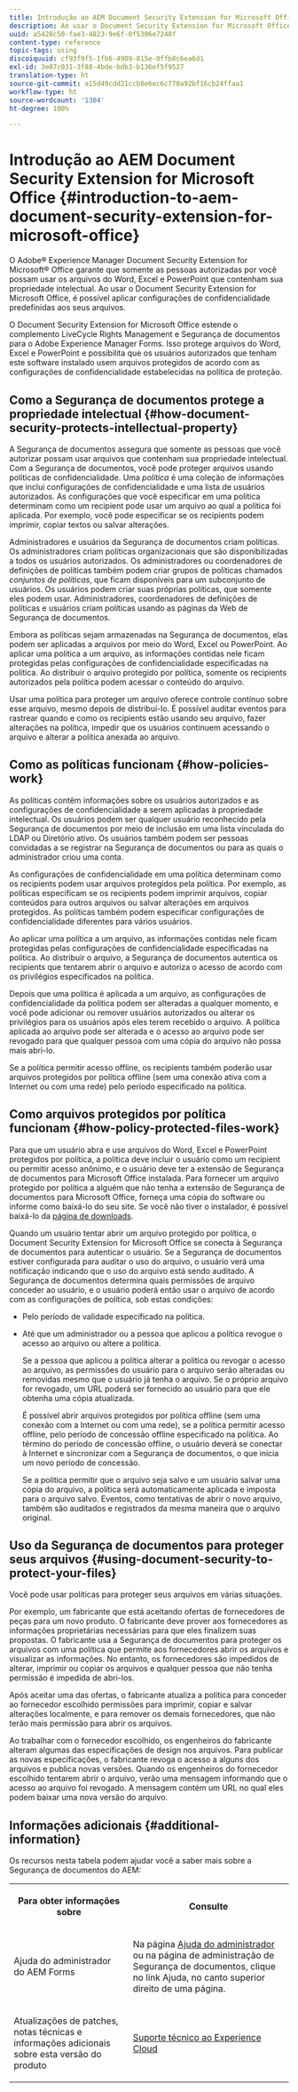 ```yaml
---
title: Introdução ao AEM Document Security Extension for Microsoft Office
description: Ao usar o Document Security Extension for Microsoft Office, é possível aplicar configurações de confidencialidade predefinidas a seus arquivos do Microsoft Office.
uuid: a5428c50-fae3-4823-9e6f-0f5306e7248f
content-type: reference
topic-tags: using
discoiquuid: cf93f9f5-1fb6-4909-815e-0ffb8c6ea6d1
exl-id: 3e07c031-3f88-4bde-bdb3-b136ef5f9527
translation-type: ht
source-git-commit: a15d49cdd21ccb8e6ec6c770a92bf16cb24ffaa1
workflow-type: ht
source-wordcount: '1304'
ht-degree: 100%

---
```


# Introdução ao AEM Document Security Extension for Microsoft Office {#introduction-to-aem-document-security-extension-for-microsoft-office}

O Adobe® Experience Manager Document Security Extension for Microsoft® Office garante que somente as pessoas autorizadas por você possam usar os arquivos do Word, Excel e PowerPoint que contenham sua propriedade intelectual. Ao usar o Document Security Extension for Microsoft Office, é possível aplicar configurações de confidencialidade predefinidas aos seus arquivos.

O Document Security Extension for Microsoft Office estende o complemento LiveCycle Rights Management e Segurança de documentos para o Adobe Experience Manager Forms. Isso protege arquivos do Word, Excel e PowerPoint e possibilita que os usuários autorizados que tenham este software instalado usem arquivos protegidos de acordo com as configurações de confidencialidade estabelecidas na política de proteção.

## Como a Segurança de documentos protege a propriedade intelectual {#how-document-security-protects-intellectual-property}

A Segurança de documentos assegura que somente as pessoas que você autorizar possam usar arquivos que contenham sua propriedade intelectual. Com a Segurança de documentos, você pode proteger arquivos usando políticas de confidencialidade. Uma *política* é uma coleção de informações que inclui configurações de confidencialidade e uma lista de usuários autorizados. As configurações que você especificar em uma política determinam como um recipient pode usar um arquivo ao qual a política foi aplicada. Por exemplo, você pode especificar se os recipients podem imprimir, copiar textos ou salvar alterações.

Administradores e usuários da Segurança de documentos criam políticas. Os administradores criam políticas organizacionais que são disponibilizadas a todos os usuários autorizados. Os administradores ou coordenadores de definições de políticas também podem criar grupos de políticas chamados *conjuntos de políticas*, que ficam disponíveis para um subconjunto de usuários. Os usuários podem criar suas próprias políticas, que somente eles podem usar. Administradores, coordenadores de definições de políticas e usuários criam políticas usando as páginas da Web de Segurança de documentos.

Embora as políticas sejam armazenadas na Segurança de documentos, elas podem ser aplicadas a arquivos por meio do Word, Excel ou PowerPoint. Ao aplicar uma política a um arquivo, as informações contidas nele ficam protegidas pelas configurações de confidencialidade especificadas na política. Ao distribuir o arquivo protegido por política, somente os recipients autorizados pela política podem acessar o conteúdo do arquivo.

Usar uma política para proteger um arquivo oferece controle contínuo sobre esse arquivo, mesmo depois de distribuí-lo. É possível auditar eventos para rastrear quando e como os recipients estão usando seu arquivo, fazer alterações na política, impedir que os usuários continuem acessando o arquivo e alterar a política anexada ao arquivo.

## Como as políticas funcionam {#how-policies-work}

As políticas contêm informações sobre os usuários autorizados e as configurações de confidencialidade a serem aplicadas à propriedade intelectual. Os usuários podem ser qualquer usuário reconhecido pela Segurança de documentos por meio de inclusão em uma lista vinculada do LDAP ou Diretório ativo. Os usuários também podem ser pessoas convidadas a se registrar na Segurança de documentos ou para as quais o administrador criou uma conta.

As configurações de confidencialidade em uma política determinam como os recipients podem usar arquivos protegidos pela política. Por exemplo, as políticas especificam se os recipients podem imprimir arquivos, copiar conteúdos para outros arquivos ou salvar alterações em arquivos protegidos. As políticas também podem especificar configurações de confidencialidade diferentes para vários usuários.

Ao aplicar uma política a um arquivo, as informações contidas nele ficam protegidas pelas configurações de confidencialidade especificadas na política. Ao distribuir o arquivo, a Segurança de documentos autentica os recipients que tentarem abrir o arquivo e autoriza o acesso de acordo com os privilégios especificados na política.

Depois que uma política é aplicada a um arquivo, as configurações de confidencialidade da política podem ser alteradas a qualquer momento, e você pode adicionar ou remover usuários autorizados ou alterar os privilégios para os usuários após eles terem recebido o arquivo. A política aplicada ao arquivo pode ser alterada e o acesso ao arquivo pode ser revogado para que qualquer pessoa com uma cópia do arquivo não possa mais abri-lo.

Se a política permitir acesso offline, os recipients também poderão usar arquivos protegidos por política offline (sem uma conexão ativa com a Internet ou com uma rede) pelo período especificado na política.

## Como arquivos protegidos por política funcionam {#how-policy-protected-files-work}

Para que um usuário abra e use arquivos do Word, Excel e PowerPoint protegidos por política, a política deve incluir o usuário como um recipient ou permitir acesso anônimo, e o usuário deve ter a extensão de Segurança de documentos para Microsoft Office instalada. Para fornecer um arquivo protegido por política a alguém que não tenha a extensão de Segurança de documentos para Microsoft Office, forneça uma cópia do software ou informe como baixá-lo do seu site. Se você não tiver o instalador, é possível baixá-lo da [página de downloads](https://www.adobe.com/br/products/livecycle/rightsmanagement/extension/downloads.html).

Quando um usuário tentar abrir um arquivo protegido por política, o Document Security Extension for Microsoft Office se conecta à Segurança de documentos para autenticar o usuário. Se a Segurança de documentos estiver configurada para auditar o uso do arquivo, o usuário verá uma notificação indicando que o uso do arquivo está sendo auditado. A Segurança de documentos determina quais permissões de arquivo conceder ao usuário, e o usuário poderá então usar o arquivo de acordo com as configurações de política, sob estas condições:

* Pelo período de validade especificado na política.
* Até que um administrador ou a pessoa que aplicou a política revogue o acesso ao arquivo ou altere a política.

   Se a pessoa que aplicou a política alterar a política ou revogar o acesso ao arquivo, as permissões do usuário para o arquivo serão alteradas ou removidas mesmo que o usuário já tenha o arquivo. Se o próprio arquivo for revogado, um URL poderá ser fornecido ao usuário para que ele obtenha uma cópia atualizada.

   É possível abrir arquivos protegidos por política offline (sem uma conexão com a Internet ou com uma rede), se a política permitir acesso offline, pelo período de concessão offline especificado na política. Ao término do período de concessão offline, o usuário deverá se conectar à Internet e sincronizar com a Segurança de documentos, o que inicia um novo período de concessão.

   Se a política permitir que o arquivo seja salvo e um usuário salvar uma cópia do arquivo, a política será automaticamente aplicada e imposta para o arquivo salvo. Eventos, como tentativas de abrir o novo arquivo, também são auditados e registrados da mesma maneira que o arquivo original.

## Uso da Segurança de documentos para proteger seus arquivos {#using-document-security-to-protect-your-files}

Você pode usar políticas para proteger seus arquivos em várias situações.

Por exemplo, um fabricante que está aceitando ofertas de fornecedores de peças para um novo produto. O fabricante deve prover aos fornecedores as informações proprietárias necessárias para que eles finalizem suas propostas. O fabricante usa a Segurança de documentos para proteger os arquivos com uma política que permite aos fornecedores abrir os arquivos e visualizar as informações. No entanto, os fornecedores são impedidos de alterar, imprimir ou copiar os arquivos e qualquer pessoa que não tenha permissão é impedida de abri-los.

Após aceitar uma das ofertas, o fabricante atualiza a política para conceder ao fornecedor escolhido permissões para imprimir, copiar e salvar alterações localmente, e para remover os demais fornecedores, que não terão mais permissão para abrir os arquivos.

Ao trabalhar com o fornecedor escolhido, os engenheiros do fabricante alteram algumas das especificações de design nos arquivos. Para publicar as novas especificações, o fabricante revoga o acesso a alguns dos arquivos e publica novas versões. Quando os engenheiros do fornecedor escolhido tentarem abrir o arquivo, verão uma mensagem informando que o acesso ao arquivo foi revogado. A mensagem contém um URL no qual eles podem baixar uma nova versão do arquivo.

## Informações adicionais {#additional-information}

Os recursos nesta tabela podem ajudar você a saber mais sobre a Segurança de documentos do AEM:

<table >
 <tbody>
  <tr>
   <th><p>Para obter informações sobre</p> </th>
   <th><p>Consulte</p> </th>
  </tr>
  <tr>
   <td><p>Ajuda do administrador do AEM Forms</p> </td>
   <td><p>Na página <a href="Http://www.adobe.com/go/learn_aemforms_admin_65_br">Ajuda do administrador</a> ou na página de administração de Segurança de documentos, clique no link Ajuda, no canto superior direito de uma página.</p> </td>
  </tr>
  <tr>
   <td><p>Atualizações de patches, notas técnicas e informações adicionais sobre esta versão do produto</p> </td>
   <td><p><a href="https://helpx.adobe.com/br/marketing-cloud/contact-support.html">Suporte técnico ao Experience Cloud</a></p> </td>
  </tr>
 </tbody>
</table>
